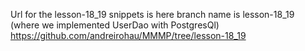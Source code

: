 Url for the lesson-18_19 snippets is here
branch name is lesson-18_19 (where we implemented UserDao with PostgresQl)
https://github.com/andreirohau/MMMP/tree/lesson-18_19